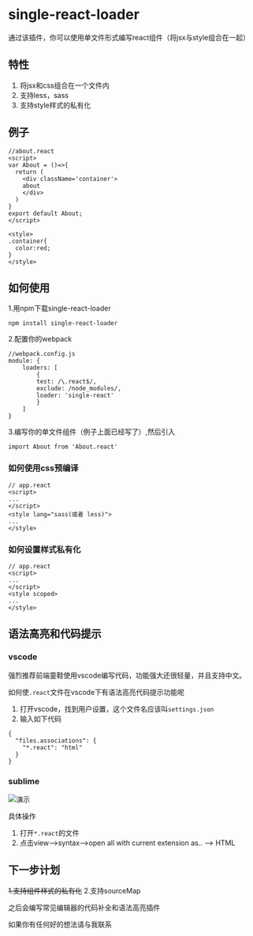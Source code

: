 # single-react-loader

通过该插件，你可以使用单文件形式编写react组件（将jsx与style组合在一起）

## 特性
1. 将jsx和css组合在一个文件内
2. 支持less，sass
3. 支持style样式的私有化

## 例子

```
//about.react
<script>
var About = ()=>{
  return (
    <div className='container'>
    about
    </div>
  )
}
export default About;
</script>

<style>
.container{
  color:red;
}
</style>
```

## 如何使用

1.用npm下载single-react-loader

```
npm install single-react-loader
```

2.配置你的webpack

```
//webpack.config.js
module: {
    loaders: [
        {
        test: /\.react$/,
        exclude: /node_modules/,
        loader: 'single-react'
        }
    ]
}

```

3.编写你的单文件组件（例子上面已经写了）,然后引入

```
import About from 'About.react'
```

### 如何使用css预编译

```
// app.react
<script>
...
</script>
<style lang="sass(或者 less)">
...
</style>
```

### 如何设置样式私有化

```
// app.react
<script>
...
</script>
<style scoped>
...
</style>

```

## 语法高亮和代码提示

### vscode

强烈推荐前端童鞋使用vscode编写代码，功能强大还很轻量，并且支持中文。

如何使`.react`文件在vscode下有语法高亮代码提示功能呢

1. 打开vscode，找到用户设置，这个文件名应该叫`settings.json`
2. 输入如下代码

```
{
  "files.associations": {
    "*.react": "html"
  }
}
```

### sublime

![演示](http://7xqo7w.com1.z0.glb.clouddn.com/aa.gif)

具体操作

1. 打开`*.react`的文件
2. 点击view-->syntax-->open all with current extension as.. --> HTML

## 下一步计划


~~1.支持组件样式的私有化~~
2.支持sourceMap

之后会编写常见编辑器的代码补全和语法高亮插件

如果你有任何好的想法请与我联系
